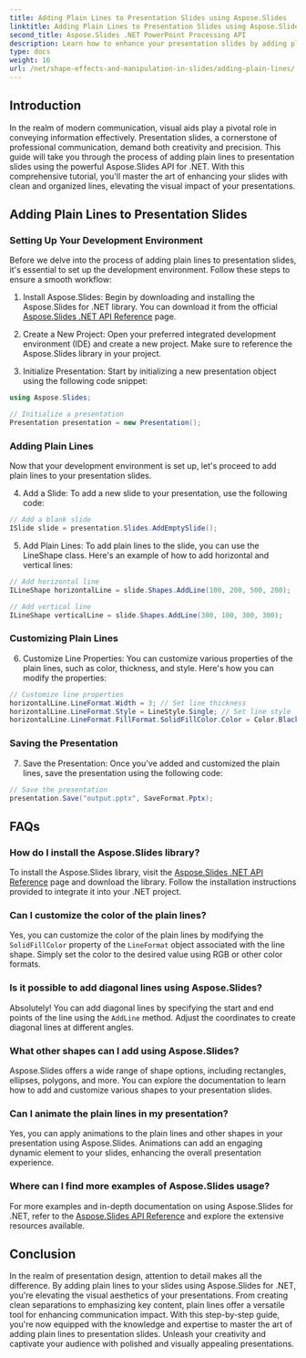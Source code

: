```yaml
---
title: Adding Plain Lines to Presentation Slides using Aspose.Slides
linktitle: Adding Plain Lines to Presentation Slides using Aspose.Slides
second_title: Aspose.Slides .NET PowerPoint Processing API
description: Learn how to enhance your presentation slides by adding plain lines using Aspose.Slides for .NET. Follow this comprehensive guide with step-by-step instructions and source code examples.
type: docs
weight: 16
url: /net/shape-effects-and-manipulation-in-slides/adding-plain-lines/
---
```


## Introduction

In the realm of modern communication, visual aids play a pivotal role in conveying information effectively. Presentation slides, a cornerstone of professional communication, demand both creativity and precision. This guide will take you through the process of adding plain lines to presentation slides using the powerful Aspose.Slides API for .NET. With this comprehensive tutorial, you'll master the art of enhancing your slides with clean and organized lines, elevating the visual impact of your presentations.

## Adding Plain Lines to Presentation Slides

### Setting Up Your Development Environment

Before we delve into the process of adding plain lines to presentation slides, it's essential to set up the development environment. Follow these steps to ensure a smooth workflow:

1. Install Aspose.Slides: Begin by downloading and installing the Aspose.Slides for .NET library. You can download it from the official [Aspose.Slides .NET API Reference](https://reference.aspose.com/slides/net/) page.

2. Create a New Project: Open your preferred integrated development environment (IDE) and create a new project. Make sure to reference the Aspose.Slides library in your project.

3. Initialize Presentation: Start by initializing a new presentation object using the following code snippet:

```csharp
using Aspose.Slides;

// Initialize a presentation
Presentation presentation = new Presentation();
```

### Adding Plain Lines

Now that your development environment is set up, let's proceed to add plain lines to your presentation slides.

4. Add a Slide: To add a new slide to your presentation, use the following code:

```csharp
// Add a blank slide
ISlide slide = presentation.Slides.AddEmptySlide();
```

5. Add Plain Lines: To add plain lines to the slide, you can use the LineShape class. Here's an example of how to add horizontal and vertical lines:

```csharp
// Add horizontal line
ILineShape horizontalLine = slide.Shapes.AddLine(100, 200, 500, 200);

// Add vertical line
ILineShape verticalLine = slide.Shapes.AddLine(300, 100, 300, 300);
```

### Customizing Plain Lines

6. Customize Line Properties: You can customize various properties of the plain lines, such as color, thickness, and style. Here's how you can modify the properties:

```csharp
// Customize line properties
horizontalLine.LineFormat.Width = 3; // Set line thickness
horizontalLine.LineFormat.Style = LineStyle.Single; // Set line style
horizontalLine.LineFormat.FillFormat.SolidFillColor.Color = Color.Black; // Set line color
```

### Saving the Presentation

7. Save the Presentation: Once you've added and customized the plain lines, save the presentation using the following code:

```csharp
// Save the presentation
presentation.Save("output.pptx", SaveFormat.Pptx);
```

## FAQs

### How do I install the Aspose.Slides library?
To install the Aspose.Slides library, visit the [Aspose.Slides .NET API Reference](https://reference.aspose.com/slides/net/) page and download the library. Follow the installation instructions provided to integrate it into your .NET project.

### Can I customize the color of the plain lines?
Yes, you can customize the color of the plain lines by modifying the `SolidFillColor` property of the `LineFormat` object associated with the line shape. Simply set the color to the desired value using RGB or other color formats.

### Is it possible to add diagonal lines using Aspose.Slides?
Absolutely! You can add diagonal lines by specifying the start and end points of the line using the `AddLine` method. Adjust the coordinates to create diagonal lines at different angles.

### What other shapes can I add using Aspose.Slides?
Aspose.Slides offers a wide range of shape options, including rectangles, ellipses, polygons, and more. You can explore the documentation to learn how to add and customize various shapes to your presentation slides.

### Can I animate the plain lines in my presentation?
Yes, you can apply animations to the plain lines and other shapes in your presentation using Aspose.Slides. Animations can add an engaging dynamic element to your slides, enhancing the overall presentation experience.

### Where can I find more examples of Aspose.Slides usage?
For more examples and in-depth documentation on using Aspose.Slides for .NET, refer to the [Aspose.Slides API Reference](https://reference.aspose.com/slides/net/) and explore the extensive resources available.

## Conclusion

In the realm of presentation design, attention to detail makes all the difference. By adding plain lines to your slides using Aspose.Slides for .NET, you're elevating the visual aesthetics of your presentations. From creating clean separations to emphasizing key content, plain lines offer a versatile tool for enhancing communication impact. With this step-by-step guide, you're now equipped with the knowledge and expertise to master the art of adding plain lines to presentation slides. Unleash your creativity and captivate your audience with polished and visually appealing presentations.
